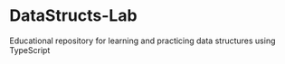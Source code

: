 # DataStructs-Lab
Educational repository for learning and practicing data structures using TypeScript
